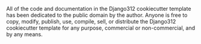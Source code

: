 All of the code and documentation in the Django312 cookiecutter template has been dedicated to the public domain by the author. Anyone is free to copy, modify, publish, use, compile, sell, or distribute the Django312 cookiecutter template for any purpose, commercial or non-commercial, and by any means.
